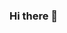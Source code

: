### Hi there 👋

<!--
**LittleJasmineXML/LittleJasmineXML** is a ✨ _special_ ✨ repository because its `README.md` (this file) appears on your GitHub profile.

Here are some ideas to get you started:
test test
- 🔭 I’m currently working on ...
- 🌱 I’m currently learning ...
- 👯 I’m looking to collaborate on ...
- 🤔 I’m looking for help with ...
- 💬 Ask me about ...
- 📫 How to reach me: ...
- 😄 Pronouns: ...
- ⚡ Fun fact: ...
-->
